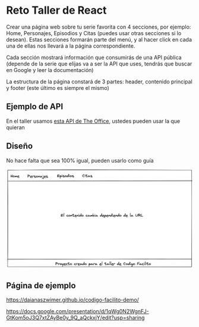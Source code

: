 # Reto Taller de React

Crear una página web sobre tu serie favorita con 4 secciones, por ejemplo: Home, Personajes, Episodios y Citas (puedes usar otras secciones si lo desean). Estas secciones formarán parte del menú, y al hacer click en cada una de ellas nos llevará a la página correspondiente.

Cada sección mostrará información que consumirás de una API pública (depende de la serie que elijas va a ser la API que uses, tendrás que buscar en Google y leer la documentación)

La estructura de la página constará de 3 partes: header, contenido principal y footer (este último es siempre el mismo)

## Ejemplo de API

En el taller usamos [esta API de The Office](https://www.officeapi.dev/), ustedes pueden usar la que quieran

## Diseño

No hace falta que sea 100% igual, pueden usarlo como guía

![Un header con 4 elementos en el menú, el contenido principal que está debajo dice "El contenido cambia dependiendo de la URL" y debajo se encuentra el footer](https://github.com/daianaszwimer/reto-codigo-facilito/blob/main/Screen%20Shot%202022-01-26%20at%2021.50.58.png "Diseño")


## Página de ejemplo

https://daianaszwimer.github.io/codigo-facilito-demo/


https://docs.google.com/presentation/d/1qWg0N2WgnFJ-GtKom5oJ3Q7xtZAyBe0y_9Q_aQckxjY/edit?usp=sharing
